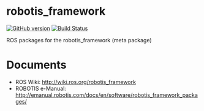 # robotis_framework

[![GitHub version](https://badge.fury.io/gh/ROBOTIS-GIT%2FROBOTIS-Framework.svg)](https://badge.fury.io/gh/ROBOTIS-GIT%2FROBOTIS-Framework) [![Build Status](https://travis-ci.org/ROBOTIS-GIT/ROBOTIS-Framework.svg?branch=master)](https://travis-ci.org/ROBOTIS-GIT/ROBOTIS-Framework)

ROS packages for the robotis_framework (meta package)

# Documents
- ROS Wiki: http://wiki.ros.org/robotis_framework
- ROBOTIS e-Manual: http://emanual.robotis.com/docs/en/software/robotis_framework_packages/
